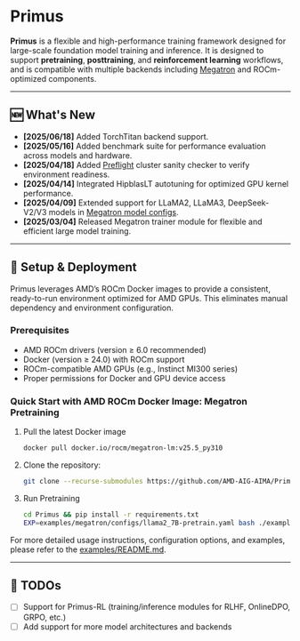 # Primus

**Primus** is a flexible and high-performance training framework designed for large-scale foundation model training and inference. It is designed to support **pretraining**, **posttraining**, and **reinforcement learning** workflows, and is compatible with multiple backends including [Megatron](https://github.com/NVIDIA/Megatron-LM) and ROCm-optimized components.

---

## 🆕 What's New
- **[2025/06/18]** Added TorchTitan backend support.
- **[2025/05/16]** Added benchmark suite for performance evaluation across models and hardware.
- **[2025/04/18]** Added [Preflight](./tools/preflight/README.md) cluster sanity checker to verify environment readiness.
- **[2025/04/14]** Integrated HipblasLT autotuning for optimized GPU kernel performance.
- **[2025/04/09]** Extended support for LLaMA2, LLaMA3, DeepSeek-V2/V3 models in [Megatron model configs](https://github.com/AMD-AIG-AIMA/Primus/tree/main/primus/configs/models/megatron).
- **[2025/03/04]** Released Megatron trainer module for flexible and efficient large model training.

---


## 🚀 Setup & Deployment

Primus leverages AMD’s ROCm Docker images to provide a consistent, ready-to-run environment optimized for AMD GPUs. This eliminates manual dependency and environment configuration.

### Prerequisites

- AMD ROCm drivers (version ≥ 6.0 recommended)
- Docker (version ≥ 24.0) with ROCm support
- ROCm-compatible AMD GPUs (e.g., Instinct MI300 series)
- Proper permissions for Docker and GPU device access


### Quick Start with AMD ROCm Docker Image: Megatron Pretraining

1. Pull the latest Docker image

    ```bash
    docker pull docker.io/rocm/megatron-lm:v25.5_py310

    ```

2. Clone the repository:

    ```bash
    git clone --recurse-submodules https://github.com/AMD-AIG-AIMA/Primus.git

    ```

3. Run Pretraining

    ```bash
    cd Primus && pip install -r requirements.txt
    EXP=examples/megatron/configs/llama2_7B-pretrain.yaml bash ./examples/run_local_pretrain.sh

    ```

For more detailed usage instructions, configuration options, and examples, please refer to the [examples/README.md](./examples/README.md).

---

## 📝 TODOs

- [ ] Support for Primus-RL (training/inference modules for RLHF, OnlineDPO, GRPO, etc.)
- [ ] Add support for more model architectures and backends
